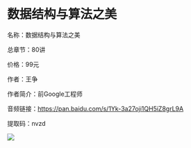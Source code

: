 # 数据结构与算法之美

名称：数据结构与算法之美

总章节：80讲

价格：99元

作者：王争

作者简介：前Google工程师

音频链接：https://pan.baidu.com/s/1Yk-3a27oji1QH5iZ8grL9A

提取码：nvzd

![](https://static001.geekbang.org/resource/image/11/5b/11a3a5aa2f5879ec88b284044bacd55b.jpg)

